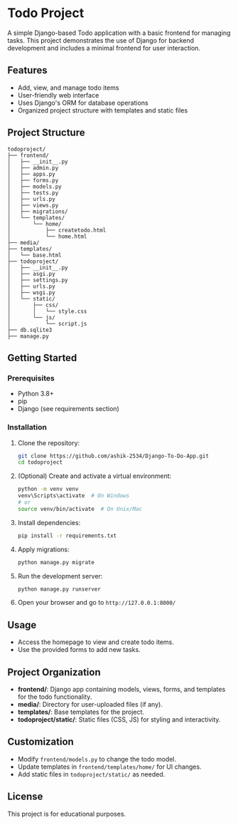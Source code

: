 # Todo Project

A simple Django-based Todo application with a basic frontend for managing tasks. This project demonstrates the use of Django for backend development and includes a minimal frontend for user interaction.

## Features

- Add, view, and manage todo items
- User-friendly web interface
- Uses Django's ORM for database operations
- Organized project structure with templates and static files

## Project Structure

```
todoproject/
├── frontend/
│   ├── __init__.py
│   ├── admin.py
│   ├── apps.py
│   ├── forms.py
│   ├── models.py
│   ├── tests.py
│   ├── urls.py
│   ├── views.py
│   ├── migrations/
│   └── templates/
│       └── home/
│           ├── createtodo.html
│           └── home.html
├── media/
├── templates/
│   └── base.html
├── todoproject/
│   ├── __init__.py
│   ├── asgi.py
│   ├── settings.py
│   ├── urls.py
│   ├── wsgi.py
│   └── static/
│       ├── css/
│       │   └── style.css
│       └── js/
│           └── script.js
├── db.sqlite3
├── manage.py
```

## Getting Started

### Prerequisites

- Python 3.8+
- pip
- Django (see requirements section)

### Installation

1. Clone the repository:

   ```sh
   git clone https://github.com/ashik-2534/Django-To-Do-App.git
   cd todoproject
   ```

2. (Optional) Create and activate a virtual environment:

   ```sh
   python -m venv venv
   venv\Scripts\activate  # On Windows
   # or
   source venv/bin/activate  # On Unix/Mac
   ```

3. Install dependencies:

   ```sh
   pip install -r requirements.txt
   ```

4. Apply migrations:

   ```sh
   python manage.py migrate
   ```

5. Run the development server:

   ```sh
   python manage.py runserver
   ```

6. Open your browser and go to `http://127.0.0.1:8000/`

## Usage

- Access the homepage to view and create todo items.
- Use the provided forms to add new tasks.

## Project Organization

- **frontend/**: Django app containing models, views, forms, and templates for the todo functionality.
- **media/**: Directory for user-uploaded files (if any).
- **templates/**: Base templates for the project.
- **todoproject/static/**: Static files (CSS, JS) for styling and interactivity.

## Customization

- Modify `frontend/models.py` to change the todo model.
- Update templates in `frontend/templates/home/` for UI changes.
- Add static files in `todoproject/static/` as needed.

## License

This project is for educational purposes.
